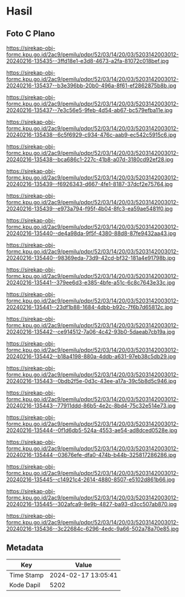 # Hasil

## Foto C Plano

https://sirekap-obj-formc.kpu.go.id/2ac9/pemilu/pdpr/52/03/14/20/03/5203142003012-20240216-135435--3ffd18e1-e3d8-4673-a2fa-81072c018bef.jpg

https://sirekap-obj-formc.kpu.go.id/2ac9/pemilu/pdpr/52/03/14/20/03/5203142003012-20240216-135437--b3e396bb-20b0-496a-8f61-ef2862875b8b.jpg

https://sirekap-obj-formc.kpu.go.id/2ac9/pemilu/pdpr/52/03/14/20/03/5203142003012-20240216-135437--7e3c56e5-9feb-4d54-ab67-bc579efba11e.jpg

https://sirekap-obj-formc.kpu.go.id/2ac9/pemilu/pdpr/52/03/14/20/03/5203142003012-20240216-135438--6c5f6929-c934-476c-aab9-ec542c5915c6.jpg

https://sirekap-obj-formc.kpu.go.id/2ac9/pemilu/pdpr/52/03/14/20/03/5203142003012-20240216-135438--bca686c1-227c-41b8-a07d-3180cd92ef28.jpg

https://sirekap-obj-formc.kpu.go.id/2ac9/pemilu/pdpr/52/03/14/20/03/5203142003012-20240216-135439--f6926343-d667-4fe1-8187-37dcf2e75764.jpg

https://sirekap-obj-formc.kpu.go.id/2ac9/pemilu/pdpr/52/03/14/20/03/5203142003012-20240216-135439--e973a794-f95f-4b04-8fc3-ea59ae5481f0.jpg

https://sirekap-obj-formc.kpu.go.id/2ac9/pemilu/pdpr/52/03/14/20/03/5203142003012-20240216-135440--de4a98da-9f5f-4380-88d8-87fe9432aa43.jpg

https://sirekap-obj-formc.kpu.go.id/2ac9/pemilu/pdpr/52/03/14/20/03/5203142003012-20240216-135440--98369eda-73d9-42cd-bf32-181a4e91798b.jpg

https://sirekap-obj-formc.kpu.go.id/2ac9/pemilu/pdpr/52/03/14/20/03/5203142003012-20240216-135441--379ee6d3-e385-4bfe-a51c-6c8c7643e33c.jpg

https://sirekap-obj-formc.kpu.go.id/2ac9/pemilu/pdpr/52/03/14/20/03/5203142003012-20240216-135441--23df1b88-1684-4dbb-b92c-7f6b7d65812c.jpg

https://sirekap-obj-formc.kpu.go.id/2ac9/pemilu/pdpr/52/03/14/20/03/5203142003012-20240216-135442--ce914512-7a06-4c42-93b0-5daeab7cb19a.jpg

https://sirekap-obj-formc.kpu.go.id/2ac9/pemilu/pdpr/52/03/14/20/03/5203142003012-20240216-135442--b18a4198-880a-4ddb-a631-97eb38c5db29.jpg

https://sirekap-obj-formc.kpu.go.id/2ac9/pemilu/pdpr/52/03/14/20/03/5203142003012-20240216-135443--0bdb2f5e-0d3c-43ee-a17a-39c5b8d5c946.jpg

https://sirekap-obj-formc.kpu.go.id/2ac9/pemilu/pdpr/52/03/14/20/03/5203142003012-20240216-135443--77911ddd-86b5-4e2c-8bd4-75c32e514e73.jpg

https://sirekap-obj-formc.kpu.go.id/2ac9/pemilu/pdpr/52/03/14/20/03/5203142003012-20240216-135444--0f1d6db5-524a-4553-ae54-ad8dced0528e.jpg

https://sirekap-obj-formc.kpu.go.id/2ac9/pemilu/pdpr/52/03/14/20/03/5203142003012-20240216-135444--03676efe-dfa0-474b-b44b-325817286286.jpg

https://sirekap-obj-formc.kpu.go.id/2ac9/pemilu/pdpr/52/03/14/20/03/5203142003012-20240216-135445--c14921c4-2614-4880-8507-e5102d861b66.jpg

https://sirekap-obj-formc.kpu.go.id/2ac9/pemilu/pdpr/52/03/14/20/03/5203142003012-20240216-135445--302afca9-8e9b-4827-ba93-d3cc507ab870.jpg

https://sirekap-obj-formc.kpu.go.id/2ac9/pemilu/pdpr/52/03/14/20/03/5203142003012-20240216-135436--3c22684c-6296-4edc-9a66-502a78a70e85.jpg


## Metadata

| Key        | Value               |
| ---------- | ------------------- |
| Time Stamp | 2024-02-17 13:05:41 |
| Kode Dapil | 5202                |



